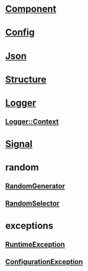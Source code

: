 # [Component](component.yml)
# [Config](config.yml)
# [Json](json.yml)
# [Structure](structure.yml)
# [Logger](logger.yml)
## [Logger::Context](logger/context.yml)
# [Signal](signal.yml)
# random
## [RandomGenerator](random-generator.yml)
## [RandomSelector](random-selector.yml)
# exceptions
## [RuntimeException](runtime-exception.yml)
## [ConfigurationException](configuration-exception.yml)

